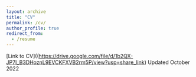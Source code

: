 ```yaml
---
layout: archive
title: "CV"
permalink: /cv/
author_profile: true
redirect_from:
  - /resume
---
```



[Link to CV]((https://drive.google.com/file/d/1b2QX-JP7I_B3DHoznL9EVCKFXVB2rm5P/view?usp=share_link)
Updated October 2022
